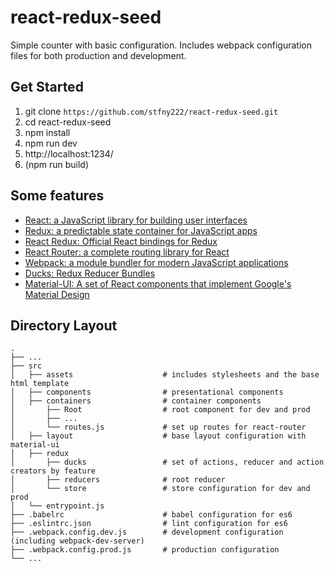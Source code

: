 # react-redux-seed

Simple counter with basic configuration. Includes webpack configuration files for both production and development.

## Get Started

1. git clone `https://github.com/stfny222/react-redux-seed.git`
2. cd react-redux-seed
3. npm install
4. npm run dev
5. http://localhost:1234/
5. (npm run build)

## Some features

- [React: a JavaScript library for building user interfaces](https://facebook.github.io/react/)
- [Redux: a predictable state container for JavaScript apps](http://redux.js.org/)
- [React Redux: Official React bindings for Redux](http://redux.js.org/docs/basics/UsageWithReact.html)
- [React Router: a complete routing library for React](https://github.com/reactjs/react-router-tutorial)
- [Webpack: a module bundler for modern JavaScript applications](http://webpack.github.io/)
- [Ducks: Redux Reducer Bundles](https://github.com/erikras/ducks-modular-redux)
- [Material-UI: A set of React components that implement Google's Material Design](http://www.material-ui.com)

## Directory Layout
    .
    ├── ...
    ├── src                           
    │   ├── assets                    # includes stylesheets and the base html template
    │   ├── components                # presentational components
    │   ├── containers                # container components
    │       ├── Root                  # root component for dev and prod
    │       ├── ...
    │       └── routes.js             # set up routes for react-router                
    │   ├── layout                    # base layout configuration with material-ui
    │   ├── redux     
    │       ├── ducks                 # set of actions, reducer and action creators by feature
    │       ├── reducers              # root reducer
    │       └── store                 # store configuration for dev and prod
    │   └── entrypoint.js                  
    ├── .babelrc                      # babel configuration for es6
    ├── .eslintrc.json                # lint configuration for es6
    ├── .webpack.config.dev.js        # development configuration (including webpack-dev-server)
    ├── .webpack.config.prod.js       # production configuration
    └── ...
